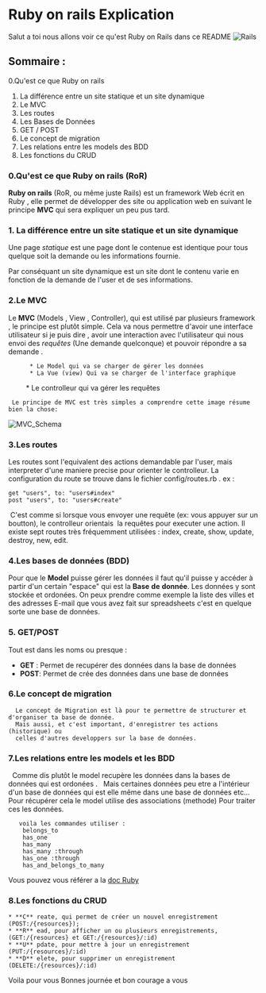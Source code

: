 # Ruby on rails Explication
  Salut a toi nous allons voir ce qu'est Ruby on Rails dans ce README
  ![Rails](https://i.imgur.com/eo8Asuu.png?1)
## Sommaire :
 
 0.Qu'est ce que Ruby on rails
 1. La différence entre un site statique et un site dynamique
 2. Le MVC
 3. Les routes
 4. Les Bases de Données
 5. GET / POST
 6. Le concept de migration
 7. Les relations entre les models des BDD
 8. Les fonctions du CRUD

###  0.Qu'est ce que Ruby on rails (RoR)
   
   **Ruby on rails** (RoR, ou même juste Rails) est un framework Web écrit en Ruby ,
     elle permet de développer des site ou application web en suivant le principe **MVC**
     qui sera expliquer un peu pus tard.

### 1. La différence entre un site statique et un site dynamique
       
   Une page *statique* est une page dont le contenue est identique pour tous quelque soit la demande ou
   les informations fournie.
       
   Par conséquant un site dynamique est un site dont le contenu varie en fonction de la demande de l'user et
   de ses informations.
       
### 2.Le MVC
   
   Le  **MVC** (Models , View , Controller), qui est utilisé par plusieurs framework , le principe est plutôt simple. Cela va nous permettre d'avoir une interface utilisateur si je puis dire , avoir une interaction avec l'utilisateur qui nous envoi des _requêtes_ (Une demande quelconque) et pouvoir répondre a sa demande .
          
          * Le Model qui va se charger de gérer les données
          * La Vue (view) Qui va se charger de l'interface graphique
          * Le controlleur qui va gérer les requêtes
          
     
     Le principe de MVC est très simples a comprendre cette image résume bien la chose:
![MVC_Schema](https://i.imgur.com/cxlwPC8.png?1)

### 3.Les routes

   Les routes sont l'equivalent des actions demandable par l'user, mais interpreter d'une maniere precise
   pour orienter le controlleur.
   La configuration du route se trouve dans le fichier config/routes.rb . ex : 

```
get "users", to: "users#index"
post "users", to: "users#create"
```

  C'est comme si lorsque vous envoyer une requête (ex: vous appuyer sur un boutton), le controlleur orientais
  la requêtes pour executer une action.
  Il existe sept routes très fréquemment utilisées : index, create, show, update, destroy, new, edit.

### 4.Les bases de données (BDD)

  Pour que le **Model** puisse gérer les données il faut qu'il puisse y accéder à partir d'un certain "espace"
  qui est la **Base** **de** **donnée**.
  Les données y sont stockée et ordonées. On peux prendre comme exemple la liste des villes et des adresses E-mail
  que vous avez fait sur spreadsheets c'est en quelque sorte une base de données.
    
### 5. GET/POST

  Tout est dans les noms ou presque :
   * **GET** : Permet de recupérer des données dans la base de données
   * **POST**: Permet de crée des données dans une base de données
    
### 6.Le concept de migration 

      Le concept de Migration est là pour te permettre de structurer et d'organiser ta base de donnée.
      Mais aussi, et c'est important, d'enregistrer tes actions (historique) ou
      celles d'autres developpers sur la base de données.
      
### 7.Les relations entre les models et les BDD

   Comme dis plutôt le model recupère les données dans la bases de données qui est ordonées . 
   Mais certaines données peu etre a l'intérieur d'un base de données qui est elle même dans une base de données etc...
   Pour récupérer cela le model utilise des associations (methode) Pour traiter ces les données.
    
       voila les commandes utiliser :
        belongs_to
        has_one
        has_many
        has_many :through
        has_one :through
        has_and_belongs_to_many
    
    
   Vous pouvez vous référer a la [doc Ruby](http://guides.rubyonrails.org/association_basics.html#the-types-of-associations)
    
### 8.Les fonctions du CRUD

    * **C** reate, qui permet de créer un nouvel enregistrement (POST:/{resources});
    * **R** ead, pour afficher un ou plusieurs enregistrements, (GET:/{resources} et GET:/{resources}/:id)
    * **U** pdate, pour mettre à jour un enregistrement (PUT:/{resources}/:id)
    * **D** elete, pour supprimer un enregistrement (DELETE:/{resources}/:id)


Voila pour vous Bonnes journée et bon courage a vous
      
